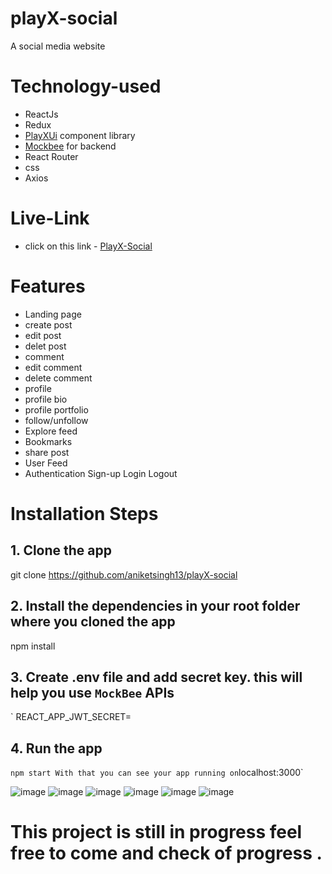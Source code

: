 # playX-social
A social media website 
 # Technology-used
 - ReactJs
 - Redux
 -  [PlayXUi](https://playx-ui.netlify.app/index.html) component library
- [Mockbee](https://mockbee.netlify.app/) for backend
- React Router
- css
- Axios

# Live-Link
- click on this link - [PlayX-Social](https://play-x-social.vercel.app/)

# Features
- Landing page
 - create post
 - edit post
 - delet post
 - comment
 - edit comment
 - delete comment
 - profile
 - profile bio
 - profile portfolio
 - follow/unfollow
 - Explore feed
 - Bookmarks
 - share post
 - User Feed
- Authentication
Sign-up
Login
Logout

 # Installation Steps
 ##  1. Clone the app
 git clone https://github.com/aniketsingh13/playX-social
  ## 2. Install the dependencies in your root folder where you cloned the app
  npm install
## 3. Create .env file and add secret key. this will help you use `MockBee` APIs
`
REACT_APP_JWT_SECRET=<your-jwt-secret>

## 4. Run the app
`
npm start
With that you can see your app running on `localhost:3000`

![image](https://res.cloudinary.com/aniket-singh/image/upload/v1657820120/Images/captures_chrome-capture-2022-6-14_dwhsqm.png)
![image](https://res.cloudinary.com/aniket-singh/image/upload/v1657820207/Images/captures_chrome-capture-2022-6-14_1_p7pxru.png)
![image](https://res.cloudinary.com/aniket-singh/image/upload/v1657820334/Images/captures_chrome-capture-2022-6-14_2_yntcnq.png)
![image](https://res.cloudinary.com/aniket-singh/image/upload/v1657820406/Images/captures_chrome-capture-2022-6-14_3_jbvxbj.png)
![image](https://res.cloudinary.com/aniket-singh/image/upload/v1657820456/Images/captures_chrome-capture-2022-6-14_4_juihue.png)
![image](https://res.cloudinary.com/aniket-singh/image/upload/v1657820540/Images/captures_chrome-capture-2022-6-14_5_ux0pjf.png)

# This project is still in progress feel free to come and check of progress .